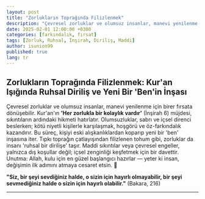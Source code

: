 ```yaml
---
layout: post
title: "Zorlukların Toprağında Filizlenmek"
description: "Çevresel zorluklar ve olumsuz insanlar, manevi yenilenme için birer fırsata dönüşebilir."
date: 2025-02-01 12:00:00 +0300
categories: [farkındalık, fırsat]
tags: [Zorluk, Ruhsal, İnşirah, Diriliş, Maddi]
author: isunion99
published: true
lang: tr
---
```


## **Zorlukların Toprağında Filizlenmek: Kur'an Işığında Ruhsal Diriliş ve Yeni Bir 'Ben'in İnşası**

Çevresel zorluklar ve olumsuz insanlar, manevi yenilenme için birer fırsata dönüşebilir. Kur'an'ın **'Her zorlukla bir kolaylık vardır'** (İnşirah 6) müjdesi, sıkıntıların ardındaki hikmeti hatırlatır. Olumsuzluklar, sabrı ve içsel direnci beslerken; kötü niyetli kişilerle karşılaşmak, hoşgörü ve öz-farkındalık kazandırır. Bu süreç, kişiyi eski alışkanlıklardan koparıp yeni bir 'ben' inşasına iter. Tıpkı toprağın çatlayışından filizlenen tohum gibi, zorluklar da insanı 'ruhsal bir dirilişe' taşır. Maddi sıkıntılar veya çevresel engeller, yalnızca dış koşullar değil; içsel zenginliği keşfetmek için bir davettir. Unutma: Allah, kulu için en güzel başlangıcı hazırlar — yeter ki insan, değişimin ilk adımını atmaya cesaret etsin. 🌱 

**"Siz, bir şeyi sevdiğiniz halde, o sizin için hayırlı olmayabilir, bir şeyi sevmediğiniz halde o sizin için hayırlı olabilir."** (Bakara, 216)

---

